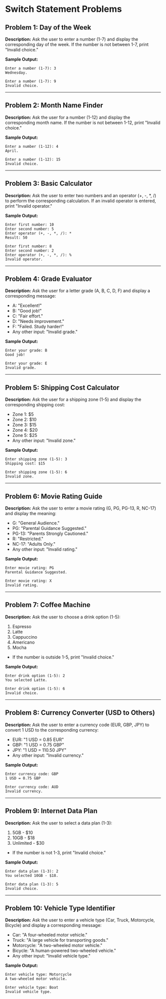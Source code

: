 # Switch Statement Problems

## Problem 1: Day of the Week
**Description:**
Ask the user to enter a number (1-7) and display the corresponding day of the week. If the number is not between 1-7, print "Invalid choice."

**Sample Output:**
```
Enter a number (1-7): 3
Wednesday.
```
```
Enter a number (1-7): 9
Invalid choice.
```

---

## Problem 2: Month Name Finder
**Description:**
Ask the user for a number (1-12) and display the corresponding month name. If the number is not between 1-12, print "Invalid choice."

**Sample Output:**
```
Enter a number (1-12): 4
April.
```
```
Enter a number (1-12): 15
Invalid choice.
```

---

## Problem 3: Basic Calculator
**Description:**
Ask the user to enter two numbers and an operator (+, -, *, /) to perform the corresponding calculation. If an invalid operator is entered, print "Invalid operator."

**Sample Output:**
```
Enter first number: 10
Enter second number: 5
Enter operator (+, -, *, /): *
Result: 50
```
```
Enter first number: 8
Enter second number: 2
Enter operator (+, -, *, /): %
Invalid operator.
```

---

## Problem 4: Grade Evaluator
**Description:**
Ask the user for a letter grade (A, B, C, D, F) and display a corresponding message:
- A: "Excellent!"
- B: "Good job!"
- C: "Fair effort."
- D: "Needs improvement."
- F: "Failed. Study harder!"
- Any other input: "Invalid grade."

**Sample Output:**
```
Enter your grade: B
Good job!
```
```
Enter your grade: E
Invalid grade.
```

---

## Problem 5: Shipping Cost Calculator
**Description:**
Ask the user for a shipping zone (1-5) and display the corresponding shipping cost:
- Zone 1: $5
- Zone 2: $10
- Zone 3: $15
- Zone 4: $20
- Zone 5: $25
- Any other input: "Invalid zone."

**Sample Output:**
```
Enter shipping zone (1-5): 3
Shipping cost: $15
```
```
Enter shipping zone (1-5): 6
Invalid zone.
```

---

## Problem 6: Movie Rating Guide
**Description:**
Ask the user to enter a movie rating (G, PG, PG-13, R, NC-17) and display the meaning:
- G: "General Audience."
- PG: "Parental Guidance Suggested."
- PG-13: "Parents Strongly Cautioned."
- R: "Restricted."
- NC-17: "Adults Only."
- Any other input: "Invalid rating."

**Sample Output:**
```
Enter movie rating: PG
Parental Guidance Suggested.
```
```
Enter movie rating: X
Invalid rating.
```

---

## Problem 7: Coffee Machine
**Description:**
Ask the user to choose a drink option (1-5):
1. Espresso
2. Latte
3. Cappuccino
4. Americano
5. Mocha
- If the number is outside 1-5, print "Invalid choice."

**Sample Output:**
```
Enter drink option (1-5): 2
You selected Latte.
```
```
Enter drink option (1-5): 6
Invalid choice.
```

---

## Problem 8: Currency Converter (USD to Others)
**Description:**
Ask the user to enter a currency code (EUR, GBP, JPY) to convert 1 USD to the corresponding currency:
- EUR: "1 USD = 0.85 EUR"
- GBP: "1 USD = 0.75 GBP"
- JPY: "1 USD = 110.50 JPY"
- Any other input: "Invalid currency."

**Sample Output:**
```
Enter currency code: GBP
1 USD = 0.75 GBP
```
```
Enter currency code: AUD
Invalid currency.
```

---

## Problem 9: Internet Data Plan
**Description:**
Ask the user to select a data plan (1-3):
1. 5GB - $10
2. 10GB - $18
3. Unlimited - $30
- If the number is not 1-3, print "Invalid choice."

**Sample Output:**
```
Enter data plan (1-3): 2
You selected 10GB - $18.
```
```
Enter data plan (1-3): 5
Invalid choice.
```

---

## Problem 10: Vehicle Type Identifier
**Description:**
Ask the user to enter a vehicle type (Car, Truck, Motorcycle, Bicycle) and display a corresponding message:
- Car: "A four-wheeled motor vehicle."
- Truck: "A large vehicle for transporting goods."
- Motorcycle: "A two-wheeled motor vehicle."
- Bicycle: "A human-powered two-wheeled vehicle."
- Any other input: "Invalid vehicle type."

**Sample Output:**
```
Enter vehicle type: Motorcycle
A two-wheeled motor vehicle.
```
```
Enter vehicle type: Boat
Invalid vehicle type.
```

